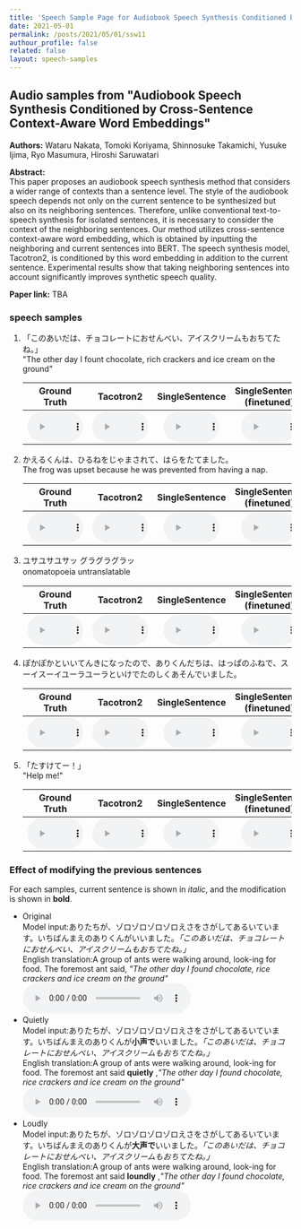 ```yaml
---
title: 'Speech Sample Page for Audiobook Speech Synthesis Conditioned by Cross-Sentence Context-Aware Word Embeddings'
date: 2021-05-01
permalink: /posts/2021/05/01/ssw11
authour_profile: false
related: false
layout: speech-samples
---
```




## Audio samples from "Audiobook Speech Synthesis Conditioned by Cross-Sentence Context-Aware Word Embeddings"

**Authors:** Wataru Nakata, Tomoki Koriyama, Shinnosuke Takamichi, Yusuke Ijima, Ryo Masumura, Hiroshi Saruwatari 

**Abstract:** <br>
This paper proposes an audiobook speech synthesis method that considers a wider range of contexts than a sentence level. The style of the audiobook speech depends not only on the current sentence to be synthesized but also on its neighboring sentences. Therefore, unlike conventional text-to-speech synthesis for isolated sentences, it is necessary to consider the context of the neighboring sentences. Our method utilizes cross-sentence context-aware word embedding, which is obtained by inputting the neighboring and current sentences into BERT. The speech synthesis model, Tacotron2, is conditioned by this word embedding in addition to the current sentence. Experimental results show that taking neighboring sentences into account significantly improves synthetic speech quality.

**Paper link:** TBA
### speech samples
1. 「このあいだは、チョコレートにおせんべい、アイスクリームもおちてたね。」<br> "The other day I fount chocolate, rich crackers and ice cream on the ground"

    | Ground Truth | Tacotron2 | SingleSentence | SingleSentence<br>(finetuned) |  MultiSentences | MultiSentences<br>(finetuned)|
    |:---:|:---:|:---:|:---:|:---:|:---:|
    | <audio style="width: 100px;" src='/files/SSW11/gpe/ground_truth/22_05khz_test2.wav' controls preload></audio> | <audio style="width: 100px;" src='/files/SSW11/gpe/audiobook_pretrained/test2.wav' controls preload></audio> | <audio style="width: 100px;" src='/files/SSW11/gpe/one_sentence_audiobook/test2.wav' controls preload></audio> | <audio style="width: 100px;" src='/files/SSW11/gpe/one_sentence_audiobook_bert/test2.wav' controls preload></audio> |<audio style="width: 100px;" src='/files/SSW11/gpe/without_de_audiobook/test2.wav' controls preload></audio> | <audio style="width: 100px;" src='/files/SSW11/gpe/without_de_audiobook_bert/test2.wav' controls preload></audio> |
2. かえるくんは、ひるねをじゃまされて、はらをたてました。<br>The frog was upset because he was prevented from having a nap.

    | Ground Truth | Tacotron2 | SingleSentence | SingleSentence<br>(finetuned) |  MultiSentences | MultiSentences<br>(finetuned)|
    |:---:|:---:|:---:|:---:|:---:|:---:|
    | <audio style="width: 100px;" src='/files/SSW11/gpe/ground_truth/22_05khz_test8.wav' controls preload></audio> | <audio style="width: 100px;" src='/files/SSW11/gpe/audiobook_pretrained/test8.wav' controls preload></audio> | <audio style="width: 100px;" src='/files/SSW11/gpe/one_sentence_audiobook/test8.wav' controls preload></audio> | <audio style="width: 100px;" src='/files/SSW11/gpe/one_sentence_audiobook_bert/test8.wav' controls preload></audio> |<audio style="width: 100px;" src='/files/SSW11/gpe/without_de_audiobook/test8.wav' controls preload></audio> | <audio style="width: 100px;" src='/files/SSW11/gpe/without_de_audiobook_bert/test8.wav' controls preload></audio> |

1. ユサユサユサッ グラグラグラッ<br> onomatopoeia untranslatable　

    | Ground Truth | Tacotron2 | SingleSentence | SingleSentence<br>(finetuned) |  MultiSentences | MultiSentences<br>(finetuned)|
    |:---:|:---:|:---:|:---:|:---:|:---:|
    | <audio style="width: 100px;" src='/files/SSW11/gpe/ground_truth/22_05khz_test18.wav' controls preload></audio> | <audio style="width: 100px;" src='/files/SSW11/gpe/audiobook_pretrained/test18.wav' controls preload></audio> | <audio style="width: 100px;" src='/files/SSW11/gpe/one_sentence_audiobook/test18.wav' controls preload></audio> | <audio style="width: 100px;" src='/files/SSW11/gpe/one_sentence_audiobook_bert/test18.wav' controls preload></audio> |<audio style="width: 100px;" src='/files/SSW11/gpe/without_de_audiobook/test18.wav' controls preload></audio> | <audio style="width: 100px;" src='/files/SSW11/gpe/without_de_audiobook_bert/test18.wav' controls preload></audio> |
1. ぽかぽかといいてんきになったので、ありくんだちは、はっぱのふねで、スーイスーイユーラユーラといけでたのしくあそんでいました。<br>

    | Ground Truth | Tacotron2 | SingleSentence | SingleSentence<br>(finetuned) |  MultiSentences | MultiSentences<br>(finetuned)|
    |:---:|:---:|:---:|:---:|:---:|:---:|
    | <audio style="width: 100px;" src='/files/SSW11/gpe/ground_truth/22_05khz_test28.wav' controls preload></audio> | <audio style="width: 100px;" src='/files/SSW11/gpe/audiobook_pretrained/test28.wav' controls preload></audio> | <audio style="width: 100px;" src='/files/SSW11/gpe/one_sentence_audiobook/test28.wav' controls preload></audio> | <audio style="width: 100px;" src='/files/SSW11/gpe/one_sentence_audiobook_bert/test28.wav' controls preload></audio> |<audio style="width: 100px;" src='/files/SSW11/gpe/without_de_audiobook/test28.wav' controls preload></audio> | <audio style="width: 100px;" src='/files/SSW11/gpe/without_de_audiobook_bert/test28.wav' controls preload></audio> |

1. 「たすけてー！」<br> "Help me!"

    | Ground Truth | Tacotron2 | SingleSentence | SingleSentence<br>(finetuned) |  MultiSentences | MultiSentences<br>(finetuned)|
    |:---:|:---:|:---:|:---:|:---:|:---:|
    | <audio style="width: 100px;" src='/files/SSW11/gpe/ground_truth/22_05khz_test38.wav' controls preload></audio> | <audio style="width: 100px;" src='/files/SSW11/gpe/audiobook_pretrained/test38.wav' controls preload></audio> | <audio style="width: 100px;" src='/files/SSW11/gpe/one_sentence_audiobook/test38.wav' controls preload></audio> | <audio style="width: 100px;" src='/files/SSW11/gpe/one_sentence_audiobook_bert/test38.wav' controls preload></audio> |<audio style="width: 100px;" src='/files/SSW11/gpe/without_de_audiobook/test38.wav' controls preload></audio> | <audio style="width: 100px;" src='/files/SSW11/gpe/without_de_audiobook_bert/test38.wav' controls preload></audio> |

### Effect of modifying the previous sentences

For each samples, current sentence is shown in *italic*, and the modification is shown in **bold**.
* Original <br>
Model input:ありたちが、ゾロゾロゾロゾロえさをさがしてあるいています。いちばんまえのありくんがいいました。*「このあいだは、チョコレートにおせんべい、アイスクリームもおちてたね。」*<br>
English translation:A group of ants were walking around, look-ing for food. The foremost ant said, *"The other day I found chocolate, rice crackers and ice cream on the ground"* <br>
<audio  src='/files/SSW11/gpe/without_de_audiobook_bert/test2.wav' controls preload></audio>
* Quietly <br>
Model input:ありたちが、ゾロゾロゾロゾロえさをさがしてあるいています。いちばんまえのありくんが**小声で**いいました。*「このあいだは、チョコレートにおせんべい、アイスクリームもおちてたね。」* <br>
English translation:A group of ants were walking around, look-ing for food. The foremost ant said **quietly** ,*"The other day I found chocolate, rice crackers and ice cream on the ground"* <br>
<audio  src='/files/SSW11/kogoe/test2.wav' controls preload></audio>
* Loudly <br>
Model input:ありたちが、ゾロゾロゾロゾロえさをさがしてあるいています。いちばんまえのありくんが**大声で**いいました。*「このあいだは、チョコレートにおせんべい、アイスクリームもおちてたね。」* <br>
English translation:A group of ants were walking around, look-ing for food. The foremost ant said **loundly** ,*"The other day I found chocolate, rice crackers and ice cream on the ground"* <br>
<audio  src='/files/SSW11/oogoe/test2.wav' controls preload></audio>